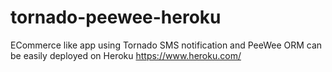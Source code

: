 # tornado-peewee-heroku
ECommerce like app using Tornado SMS notification and PeeWee ORM
can be easily deployed on Heroku https://www.heroku.com/
